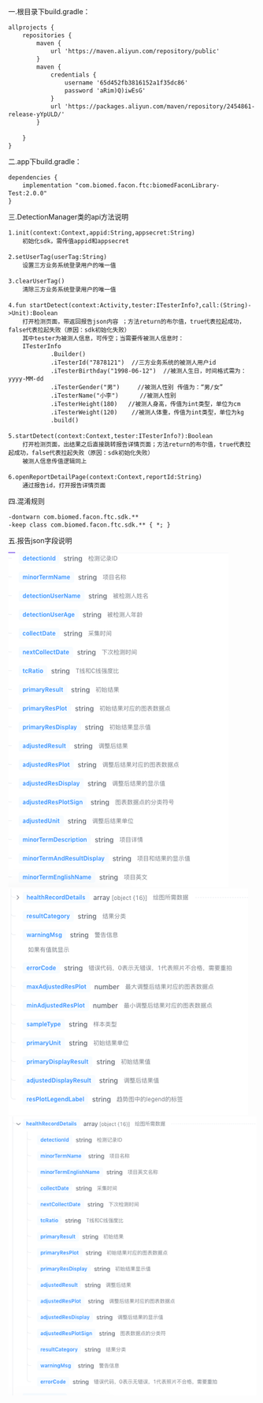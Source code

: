 一.根目录下build.gradle：

    allprojects {
        repositories {
            maven {
                url 'https://maven.aliyun.com/repository/public'
            }
            maven {
                credentials {
                    username '65d452fb3816152a1f35dc86'
                    password 'aRim)Q)iwEsG'
                }
                url 'https://packages.aliyun.com/maven/repository/2454861-release-yYpULD/'
            }

        }
    }

二.app下build.gradle：

    dependencies {
        implementation "com.biomed.facon.ftc:biomedFaconLibrary-Test:2.0.0"
    }

三.DetectionManager类的api方法说明

    1.init(context:Context,appid:String,appsecret:String)
        初始化sdk，需传值appid和appsecret
    
    2.setUserTag(userTag:String)
        设置三方业务系统登录用户的唯一值
    
    3.clearUserTag()
        清除三方业务系统登录用户的唯一值
    
    4.fun startDetect(context:Activity,tester:ITesterInfo?,call:(String)->Unit):Boolean
        打开检测页面，带返回报告json内容 ；方法return的布尔值，true代表拉起成功，false代表拉起失败（原因：sdk初始化失败）
        其中tester为被测人信息，可传空；当需要传被测人信息时：
        ITesterInfo
                .Builder()
                .iTesterId("7878121")  //三方业务系统的被测人用户id
                .iTesterBirthday("1998-06-12")  //被测人生日，时间格式需为：yyyy-MM-dd
                .iTesterGender("男")     //被测人性别 传值为：“男/女”
                .iTesterName("小李")      //被测人性别
                .iTesterHeight(180)   //被测人身高，传值为int类型，单位为cm
                .iTesterWeight(120)    //被测人体重，传值为int类型，单位为kg
                .build()
    
    5.startDetect(context:Context,tester:ITesterInfo?):Boolean
        打开检测页面，出结果之后直接跳转报告详情页面；方法return的布尔值，true代表拉起成功，false代表拉起失败（原因：sdk初始化失败）
        被测人信息传值逻辑同上

    6.openReportDetailPage(context:Context,reportId:String)
        通过报告id，打开报告详情页面



四.混淆规则

    -dontwarn com.biomed.facon.ftc.sdk.**
    -keep class com.biomed.facon.ftc.sdk.** { *; }

五.报告json字段说明

![img.png](img.png)
![img_1.png](img_1.png)
![img_2.png](img_2.png)
